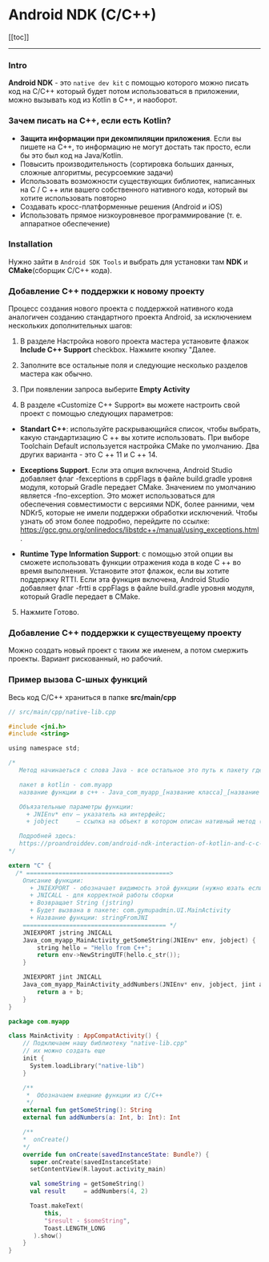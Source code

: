 # Android NDK (C/C++)

[[toc]]

---

### Intro
**Android NDK** - это `native dev kit` с помощью которого можно писать код на C/C++ который будет потом использоваться в приложении, можно вызывать код из Kotlin в C++, и наоборот.

### Зачем писать на C++, если есть Kotlin?
* **Защита информации при декомпиляции приложения**. Если вы пишете на С++, то информацию не могут достать так просто, если бы это был код на Java/Kotlin.
* Повысить производительность (сортировка больших данных, сложные алгоритмы, ресурсоемкие задачи)
* Использовать возможности существующих библиотек, написанных на C / C ++ или вашего собственного нативного кода, который вы хотите использовать повторно
* Создавать кросс-платформенные решения (Android и iOS)
* Использовать прямое низкоуровневое программирование (т. е. аппаратное обеспечение)

### Installation
Нужно зайти в `Android SDK Tools` и выбрать для установки там **NDK** и **CMake**(сборщик С/C++ кода).

### Добавление C++ поддержки к новому проекту 
Процесс создания нового проекта с поддержкой нативного кода аналогичен созданию стандартного проекта Android, за исключением нескольких дополнительных шагов:

1. В разделе Настройка нового проекта мастера установите флажок **Include C++ Support** checkbox. Нажмите кнопку "Далее.

2. Заполните все остальные поля и следующие несколько разделов мастера как обычно.
 
3. При появлении запроса выберите **Empty Activity**
    
4. В разделе «Customize C++ Support» вы можете настроить свой проект с помощью следующих параметров:

* **Standart C++**: используйте раскрывающийся список, чтобы выбрать, какую стандартизацию C ++ вы хотите использовать. При выборе Toolchain Default используется настройка CMake по умолчанию. Два других варианта - это C ++ 11 и C ++ 14.
    
* **Exceptions Support**. Если эта опция включена, Android Studio добавляет флаг -fexceptions в cppFlags в файле build.gradle уровня модуля, который Gradle передает CMake. Значением по умолчанию является -fno-exception. Это может использоваться для обеспечения совместимости с версиями NDK, более ранними, чем NDKr5, которые не имели поддержки обработки исключений. Чтобы узнать об этом более подробно, перейдите по ссылке: https://gcc.gnu.org/onlinedocs/libstdc++/manual/using_exceptions.html.
    
* **Runtime Type Information Support**: с помощью этой опции вы сможете использовать функции отражения кода в коде C ++ во время выполнения. Установите этот флажок, если вы хотите поддержку RTTI. Если эта функция включена, Android Studio добавляет флаг -frtti в cppFlags в файле build.gradle уровня модуля, который Gradle передает в CMake.

5. Нажмите Готово.

### Добавление C++ поддержки к существуещему проекту 

Можно создать новый проект с таким же именем, а потом смержить проекты. Вариант рискованный, но рабочий.

### Пример вызова С-шных функций
Весь код C/C++ храниться в папке **src/main/cpp**

```C
// src/main/cpp/native-lib.cpp

#include <jni.h>
#include <string>

using namespace std;

/*
   Метод начинаеться с слова Java - все остальное это путь к пакету где будет вызвана эта функция, пример названия ф-ции:

   пакет в kotlin - com.myapp
   название функции в с++ - Java_com_myapp_[название класса]_[название функции](){...}

   Объязательные параметры функции:
     + JNIEnv* env – указатель на интерфейс;
     + jobject     – ссылка на объект в котором описан нативный метод (this)

   Подробней здесь:
   https://proandroiddev.com/android-ndk-interaction-of-kotlin-and-c-c-5e19e35bac74
*/

extern "C" {
  /* ========================================>
    Описание функции:
      + JNIEXPORT - обозначает видимость этой функции (нужно юзать если cppFlags "-fvisibility=hidden") [default/hidden]
      + JNICALL - для корректной работы сборки
      + Возвращает String (jstring)
      + Будет вызвана в пакете: com.gymupadmin.UI.MainActivity
      + Название функции: stringFromJNI
    ======================================== */
    JNIEXPORT jstring JNICALL
    Java_com_myapp_MainActivity_getSomeString(JNIEnv* env, jobject) {
        string hello = "Hello from C++";
        return env->NewStringUTF(hello.c_str());
    }

    JNIEXPORT jint JNICALL
    Java_com_myapp_MainActivity_addNumbers(JNIEnv* env, jobject, jint a, jint b) {
        return a + b;
    }
}
```

```Kotlin
package com.myapp

class MainActivity : AppCompatActivity() {
    // Подключаем нашу библиотеку "native-lib.cpp"
    // их можно создать еще
    init {
      System.loadLibrary("native-lib")
    }

    /**
     *  Обозначаем внешние функции из C/C++ 
     */
    external fun getSomeString(): String
    external fun addNumbers(a: Int, b: Int): Int

    /**
    *  onCreate()
    */
    override fun onCreate(savedInstanceState: Bundle?) {
      super.onCreate(savedInstanceState)
      setContentView(R.layout.activity_main)

      val someString = getSomeString()  
      val result     = addNumbers(4, 2)

      Toast.makeText(
          this, 
          "$result - $someString", 
          Toast.LENGTH_LONG
       ).show()
    }
}
```


